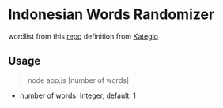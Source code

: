 # Indonesian Words Randomizer

wordlist from this [repo](https://github.com/damzaky/kumpulan-kata-bahasa-indonesia-KBBI)
definition from [Kateglo](http://kateglo.lostfocus.org/)

## Usage
> node app.js [number of words]
- number of words: Integer, default: 1